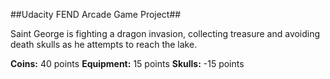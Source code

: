 ##Udacity FEND Arcade Game Project##

Saint George is fighting a dragon invasion, collecting treasure and avoiding death skulls as he attempts to reach the lake.

**Coins:**		40 points
**Equipment:**	15 points
**Skulls:**		-15 points


